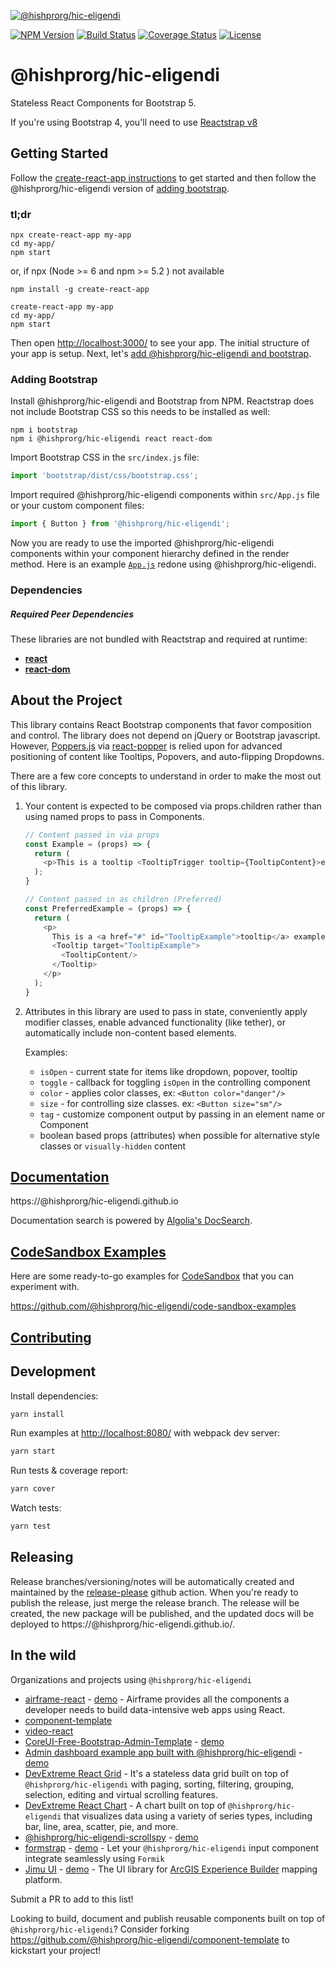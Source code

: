 [![@hishprorg/hic-eligendi](https://cloud.githubusercontent.com/assets/399776/13906899/1de62f0c-ee9f-11e5-95c0-c515fee8e918.png)](https://@hishprorg/hic-eligendi.github.io)

[![NPM Version](https://img.shields.io/npm/v/@hishprorg/hic-eligendi.svg?branch=master)](https://www.npmjs.com/package/@hishprorg/hic-eligendi) [![Build Status](https://github.com/hishprorg/hic-eligendi/actions/workflows/test.yml/badge.svg?branch=master)](https://github.com/hishprorg/hic-eligendi) [![Coverage Status](https://coveralls.io/repos/github/@hishprorg/hic-eligendi/@hishprorg/hic-eligendi/badge.svg?branch=master)](https://coveralls.io/github/@hishprorg/hic-eligendi/@hishprorg/hic-eligendi?branch=master) [![License](https://img.shields.io/npm/l/@hishprorg/hic-eligendi.svg)](https://github.com/hishprorg/hic-eligendi/blob/master/LICENSE)

# @hishprorg/hic-eligendi

Stateless React Components for Bootstrap 5.

If you're using Bootstrap 4, you'll need to use [Reactstrap v8](https://deploy-preview-2356--@hishprorg/hic-eligendi.netlify.app/)

## Getting Started

Follow the [create-react-app instructions](https://create-react-app.dev/docs/getting-started) to get started and then follow the @hishprorg/hic-eligendi version of [adding bootstrap](#adding-bootstrap).

### tl;dr

 ```
npx create-react-app my-app
cd my-app/
npm start
```
or,  if npx (Node >= 6 and npm >= 5.2 ) not available 

```
npm install -g create-react-app

create-react-app my-app
cd my-app/
npm start
``` 

Then open [http://localhost:3000/](http://localhost:3000/) to see your app. The initial structure of your app is setup. Next, let's [add @hishprorg/hic-eligendi and bootstrap](#adding-bootstrap).

### Adding Bootstrap

Install @hishprorg/hic-eligendi and Bootstrap from NPM. Reactstrap does not include Bootstrap CSS so this needs to be installed as well:

```
npm i bootstrap
npm i @hishprorg/hic-eligendi react react-dom
```

Import Bootstrap CSS in the ```src/index.js``` file:

```js
import 'bootstrap/dist/css/bootstrap.css';
```

Import required @hishprorg/hic-eligendi components within ```src/App.js``` file or your custom component files:

```js
import { Button } from '@hishprorg/hic-eligendi';
```

Now you are ready to use the imported @hishprorg/hic-eligendi components within your component hierarchy defined in the render
method. Here is an example [`App.js`](https://gist.github.com/Thomas-Smyth/006fd507a7295f17a8473451938f9935) redone
using @hishprorg/hic-eligendi.

### Dependencies

##### Required Peer Dependencies

These libraries are not bundled with Reactstrap and required at runtime:

  * [**react**](https://www.npmjs.com/package/react)
  * [**react-dom**](https://www.npmjs.com/package/react-dom)

## About the Project

This library contains React Bootstrap components that favor composition and control. The library does not depend on jQuery or Bootstrap javascript. However, [Poppers.js](https://popper.js.org/) via [react-popper](https://github.com/popperjs/react-popper) is relied upon for advanced positioning of content like Tooltips, Popovers, and auto-flipping Dropdowns.

There are a few core concepts to understand in order to make the most out of this library.

1. Your content is expected to be composed via props.children rather than using named props to pass in Components.

    ```js
    // Content passed in via props
    const Example = (props) => {
      return (
        <p>This is a tooltip <TooltipTrigger tooltip={TooltipContent}>example</TooltipTrigger>!</p>
      );
    }

    // Content passed in as children (Preferred)
    const PreferredExample = (props) => {
      return (
        <p>
          This is a <a href="#" id="TooltipExample">tooltip</a> example.
          <Tooltip target="TooltipExample">
            <TooltipContent/>
          </Tooltip>
        </p>
      );
    }
    ```

2. Attributes in this library are used to pass in state, conveniently apply modifier classes, enable advanced functionality (like tether), or automatically include non-content based elements.

    Examples:

    - `isOpen` - current state for items like dropdown, popover, tooltip
    - `toggle` - callback for toggling `isOpen` in the controlling component
    - `color` - applies color classes, ex: `<Button color="danger"/>`
    - `size` - for controlling size classes. ex: `<Button size="sm"/>`
    - `tag` - customize component output by passing in an element name or Component
    - boolean based props (attributes) when possible for alternative style classes or `visually-hidden` content


## [Documentation](https://@hishprorg/hic-eligendi.github.io)

https://@hishprorg/hic-eligendi.github.io

Documentation search is powered by [Algolia's DocSearch](https://community.algolia.com/docsearch/).

## [CodeSandbox Examples](https://github.com/@hishprorg/hic-eligendi/code-sandbox-examples)

Here are some ready-to-go examples for [CodeSandbox](https://codesandbox.io/) that you can experiment with.

https://github.com/@hishprorg/hic-eligendi/code-sandbox-examples

## [Contributing](CONTRIBUTING.md)

## Development

Install dependencies:

```sh
yarn install
```

Run examples at [http://localhost:8080/](http://localhost:8080/) with webpack dev server:

```sh
yarn start
```

Run tests & coverage report:

```sh
yarn cover
```

Watch tests:

```sh
yarn test
```

## Releasing

Release branches/versioning/notes will be automatically created and maintained by the [release-please](https://github.com/googleapis/release-please) github action. When you're ready to publish the release, just merge the release branch. The release will be created, the new package will be published, and the updated docs will be deployed to https://@hishprorg/hic-eligendi.github.io/.

## In the wild

Organizations and projects using `@hishprorg/hic-eligendi`

- [airframe-react](https://github.com/0wczar/airframe-react) - [demo](http://dashboards.webkom.co/react/airframe/) - Airframe provides all the components a developer needs to build data-intensive web apps using React.
- [component-template](https://@hishprorg/hic-eligendi.github.io/component-template/)
- [video-react](https://video-react.github.io/)
- [CoreUI-Free-Bootstrap-Admin-Template](https://github.com/mrholek/CoreUI-Free-Bootstrap-Admin-Template) - [demo](http://coreui.io/demo/React_Demo/#/)
- [Admin dashboard example app built with @hishprorg/hic-eligendi](https://github.com/reduction-admin/react-reduction) - [demo](https://reduction-admin.firebaseapp.com/)
- [DevExtreme React Grid](https://devexpress.github.io/devextreme-reactive/react/grid/) - It's a stateless data grid built on top of `@hishprorg/hic-eligendi` with paging, sorting, filtering, grouping, selection, editing and virtual scrolling features.
- [DevExtreme React Chart](https://devexpress.github.io/devextreme-reactive/react/chart/) - A chart built on top of `@hishprorg/hic-eligendi` that visualizes data using a variety of series types, including bar, line, area, scatter, pie, and more.
- [@hishprorg/hic-eligendi-scrollspy](https://github.com/keidrun/@hishprorg/hic-eligendi-scrollspy/) - [demo](https://keidrun.github.io/@hishprorg/hic-eligendi-scrollspy/)
- [formstrap](https://github.com/pedox/formstrap/) - [demo](https://pedox.github.io/formstrap/) - Let your `@hishprorg/hic-eligendi` input component integrate seamlessly using `Formik` 
- [Jimu UI](https://developers.arcgis.com/experience-builder/api-reference/jimu-ui/) - [demo](https://developers.arcgis.com/experience-builder/storybook/?path=/story/welcome--page) - The UI library for [ArcGIS Experience Builder](https://developers.arcgis.com/experience-builder/)  mapping platform.

Submit a PR to add to this list!

Looking to build, document and publish reusable components built on top of `@hishprorg/hic-eligendi`? Consider forking https://github.com/@hishprorg/hic-eligendi/component-template to kickstart your project!
